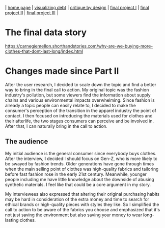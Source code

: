 | [home page](https://cmustudent.github.io/tswd-portfolio-templates/) | [visualizing debt](visualizing-government-debt) | [critique by design](critique-by-design) | [final project I](final-project-part-one) | [final project II](final-project-part-two) | [final project III](final-project-part-three) |

# The final data story

https://carnegiemellon.shorthandstories.com/why-are-we-buying-more-clothes-that-dont-last-long/index.html


# Changes made since Part II
After the user research, I decided to scale down the topic and find a better way to bring in the final call to action. My original topic was the fashion industry's pollution, but some viewers find the information about supply chains and various environmental impacts overwhelming. Since fashion is already a topic people can easily relate to, I decided to make the consumer's perception of the transition in the apparel industry the point of contact. I then focused on introducing the materials used for clothes and their afterlife, the two stages consumers can perceive and be involved in. After that, I can naturally bring in the call to action.

## The audience
My initial audience is the general consumer since everybody buys clothes. After the interview, I decided I should focus on Gen-Z, who is more likely to be swayed by fashion trends. Older generations have gone through times when the main selling point of clothes was high-quality fabrics and tailoring before fast fashion rose in the early 21st century. Meanwhile, younger people including me have little knowledge about the downside of abusing synthetic materials. I feel like that could be a core argument in my story.

My interviewees also expressed that altering their original purchasing habits may be hard in consideration of the extra money and time to search for ethical brands or high-quality pieces with styles they like. So I simplified the call to action to be aware of the fabrics you choose and emphasized that it's not just saving the environment but also saving your money to wear long-lasting clothes.
